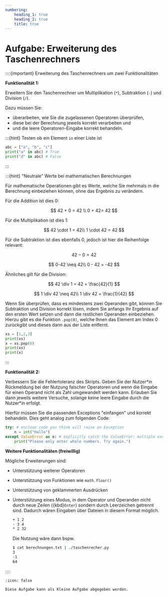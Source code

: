 ```yaml
---
numbering:
    heading_1: true
    heading_2: true
    title: true
---
```


# Aufgabe: Erweiterung des Taschenrechners

::::{important} Erweiterung des Taschenrechners um zwei Funktionalitäten

**Funktionalität 1:**

Erweitern Sie den Taschenrechner um Multiplikation (`*`), Subtraktion (`-`) und
Division (`/`).

Dazu müssen Sie:

- überarbeiten, wie Sie die zugelassenen Operatoren überprüfen,
- diese bei der Berechnung jeweils korrekt verarbeiten und
- und die leere Operatoren-Eingabe korrekt behandeln.

:::{hint} Testen ob ein Element `in` einer Liste ist

```python
abc = ["a", "b", "c"]
print("a" in abc) # True
print("d" in abc) # False
```

:::

:::{hint} "Neutrale" Werte bei mathematischen Berechnungen

Für mathematische Operationen gibt es Werte, welche Sie mehrmals in die
Berechnung einbeziehen können, ohne das Ergebnis zu verändern.

Für die Addition ist dies 0:

$$
42 + 0 = 42 \\
0 + 42= 42
$$

Für die Multiplikation ist dies 1:

$$
42 \cdot 1 = 42\\
1 \cdot 42 = 42
$$

Für die Subtraktion ist dies ebenfalls 0, jedoch ist hier die Reihenfolge
relevant:

$$ 42-0 = 42 $$

$$
0-42 \neq 42\\
0 - 42 = -42
$$

Ähnliches gilt für die Division:

$$ 42 \div 1 = 42 = \frac{42}{1} $$

$$
1 \div 42 \neq 42\\
1 \div 42 = \frac{1}{42}
$$

Wenn Sie überprüfen, dass es mindestens zwei Operanden gibt, können Sie
Subtraktion und Division korrekt lösen, indem Sie anfangs Ihr Ergebnis auf den
ersten Wert setzen und dann die restlichen Operanden einbeziehen. Hierzu gibt
es die Funktion `.pop(0)`, welche Ihnen das Element am Index 0 zurückgibt und
dieses dann aus der Liste entfernt.

```python
xs = [1,2,3]
print(xs)
x = xs.pop(0)
print(xs)
print(x)
```

:::

**Funktionalität 2:**

Verbessern Sie die Fehlertoleranz des Skripts. Geben Sie der Nutzer\*in
Rückmeldung bei der Nutzung falscher Operatoren und wenn die Eingabe für einen
Operand nicht als Zahl umgewandelt werden kann. Erlauben Sie dann jeweils
weitere Versuche, solange keine leere Eingabe durch die Nutzer\*in erfolgt.

Hierfür müssen Sie die passenden Exceptions "einfangen" und korrekt behandeln.
Dies geht analog zum folgenden Code:

```python
try: # enclose code you think will raise an Exception
    n = int("Hallo")
except ValueError as e: # explicitly catch the ValueError; multiple except-clauses are allowed
    print("Please only enter whole numbers. Try again.")
```

**Weitere Funktionalitäten (freiwillig)**

Mögliche Erweiterungen sind:

- Unterstützung weiterer Operatoren
- Unterstützung von Funktionen wie `math.floor()`
- Unterstützung von geklammerten Ausdrücken
- Unterstützung eines Modus, in dem Operator und Operanden nicht durch neue
  Zeilen ({kbd}`Enter`) sondern durch Leerzeichen getrennt sind. Dadurch wären
  Eingaben über Dateien in diesem Format möglich.

    ```txt
    + 1 2
    - 3 4
    * 2 32

    ```

    Die Nutzung wäre dann bspw.

    ```bash
    $ cat berechnungen.txt | ./taschenrecher.py
    3
    -1
    64
    ```

::::

```{hint} 📝 Kleine Aufgabe 1
:icon: false

Diese Aufgabe kann als Kleine Aufgabe abgegeben werden.
```
